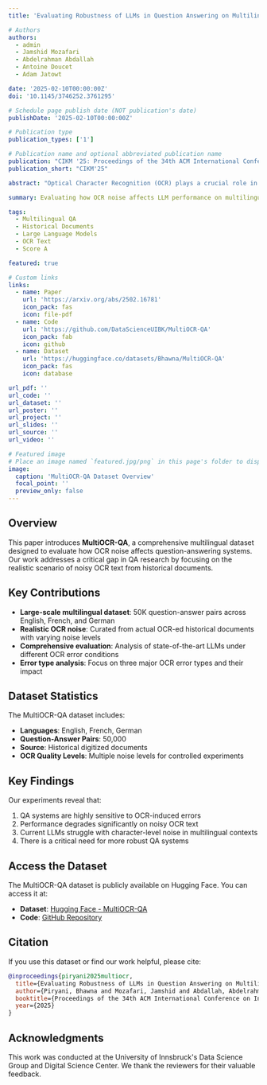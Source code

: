 ```yaml
---
title: 'Evaluating Robustness of LLMs in Question Answering on Multilingual Noisy OCR Data'

# Authors
authors:
  - admin
  - Jamshid Mozafari
  - Abdelrahman Abdallah
  - Antoine Doucet
  - Adam Jatowt

date: '2025-02-10T00:00:00Z'
doi: '10.1145/3746252.3761295'

# Schedule page publish date (NOT publication's date)
publishDate: '2025-02-10T00:00:00Z'

# Publication type
publication_types: ['1']

# Publication name and optional abbreviated publication name
publication: "CIKM '25: Proceedings of the 34th ACM International Conference on Information and Knowledge Management"
publication_short: "CIKM'25"

abstract: "Optical Character Recognition (OCR) plays a crucial role in digitizing historical and multilingual documents, yet OCR errors - imperfect extraction of text, including character insertion, deletion, and substitution can significantly impact downstream tasks like question-answering (QA). In this work, we conduct a comprehensive analysis of how OCR-induced noise affects the performance of Multilingual QA Systems. To support this analysis, we introduce a multilingual QA dataset MultiOCR-QA, comprising 50K question-answer pairs across three languages: English, French, and German. The dataset is curated from OCR-ed historical documents, which include different levels and types of OCR noise. We then evaluate how different state-of-the-art Large Language Models (LLMs) perform under different error conditions, focusing on three major OCR error types. Our findings show that QA systems are highly prone to OCR-induced errors and perform poorly on noisy OCR text. By comparing model performance on clean versus noisy texts, we provide insights into the limitations of current approaches and emphasize the need for more noise-resilient QA systems in historical digitization contexts."

summary: Evaluating how OCR noise affects LLM performance on multilingual question answering tasks.

tags:
  - Multilingual QA
  - Historical Documents
  - Large Language Models
  - OCR Text
  - Score A

featured: true

# Custom links
links:
  - name: Paper
    url: 'https://arxiv.org/abs/2502.16781'
    icon_pack: fas
    icon: file-pdf
  - name: Code
    url: 'https://github.com/DataScienceUIBK/MultiOCR-QA'
    icon_pack: fab
    icon: github
  - name: Dataset
    url: 'https://huggingface.co/datasets/Bhawna/MultiOCR-QA'
    icon_pack: fas
    icon: database

url_pdf: ''
url_code: ''
url_dataset: ''
url_poster: ''
url_project: ''
url_slides: ''
url_source: ''
url_video: ''

# Featured image
# Place an image named `featured.jpg/png` in this page's folder to display it
image:
  caption: 'MultiOCR-QA Dataset Overview'
  focal_point: ''
  preview_only: false
---
```


## Overview

This paper introduces **MultiOCR-QA**, a comprehensive multilingual dataset designed to evaluate how OCR noise affects question-answering systems. Our work addresses a critical gap in QA research by focusing on the realistic scenario of noisy OCR text from historical documents.

## Key Contributions

- **Large-scale multilingual dataset**: 50K question-answer pairs across English, French, and German
- **Realistic OCR noise**: Curated from actual OCR-ed historical documents with varying noise levels
- **Comprehensive evaluation**: Analysis of state-of-the-art LLMs under different OCR error conditions
- **Error type analysis**: Focus on three major OCR error types and their impact

## Dataset Statistics

The MultiOCR-QA dataset includes:
- **Languages**: English, French, German
- **Question-Answer Pairs**: 50,000
- **Source**: Historical digitized documents
- **OCR Quality Levels**: Multiple noise levels for controlled experiments

## Key Findings

Our experiments reveal that:
1. QA systems are highly sensitive to OCR-induced errors
2. Performance degrades significantly on noisy OCR text
3. Current LLMs struggle with character-level noise in multilingual contexts
4. There is a critical need for more robust QA systems

## Access the Dataset

The MultiOCR-QA dataset is publicly available on Hugging Face. You can access it at:
- **Dataset**: [Hugging Face - MultiOCR-QA](https://huggingface.co/datasets/Bhawna/MultiOCR-QA)
- **Code**: [GitHub Repository](https://github.com/DataScienceUIBK/MultiOCR-QA)

## Citation

If you use this dataset or find our work helpful, please cite:

```bibtex
@inproceedings{piryani2025multiocr,
  title={Evaluating Robustness of LLMs in Question Answering on Multilingual Noisy OCR Data},
  author={Piryani, Bhawna and Mozafari, Jamshid and Abdallah, Abdelrahman and Doucet, Antoine and Jatowt, Adam},
  booktitle={Proceedings of the 34th ACM International Conference on Information and Knowledge Management},
  year={2025}
}
```

## Acknowledgments

This work was conducted at the University of Innsbruck's Data Science Group and Digital Science Center. We thank the reviewers for their valuable feedback.
